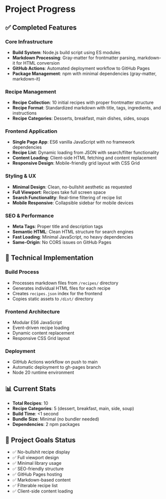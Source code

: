 # Project Progress

## ✅ Completed Features

### Core Infrastructure
- **Build System**: Node.js build script using ES modules
- **Markdown Processing**: Gray-matter for frontmatter parsing, markdown-it for HTML conversion
- **GitHub Actions**: Automated deployment workflow to GitHub Pages
- **Package Management**: npm with minimal dependencies (gray-matter, markdown-it)

### Recipe Management
- **Recipe Collection**: 10 initial recipes with proper frontmatter structure
- **Recipe Format**: Standardized markdown with title, tags, ingredients, and instructions
- **Recipe Categories**: Desserts, breakfast, main dishes, sides, soups

### Frontend Application
- **Single Page App**: ES6 vanilla JavaScript with no framework dependencies
- **Recipe List**: Dynamic loading from JSON with search/filter functionality
- **Content Loading**: Client-side HTML fetching and content replacement
- **Responsive Design**: Mobile-friendly grid layout with CSS Grid

### Styling & UX
- **Minimal Design**: Clean, no-bullshit aesthetic as requested
- **Full Viewport**: Recipes take full screen space
- **Search Functionality**: Real-time filtering of recipe list
- **Mobile Responsive**: Collapsible sidebar for mobile devices

### SEO & Performance
- **Meta Tags**: Proper title and description tags
- **Semantic HTML**: Clean HTML structure for search engines
- **Fast Loading**: Minimal JavaScript, no heavy dependencies
- **Same-Origin**: No CORS issues on GitHub Pages

## 🔧 Technical Implementation

### Build Process
- Processes markdown files from `/recipes/` directory
- Generates individual HTML files for each recipe
- Creates `recipes.json` index for the frontend
- Copies static assets to `/dist/` directory

### Frontend Architecture
- Modular ES6 JavaScript
- Event-driven recipe loading
- Dynamic content replacement
- Responsive CSS Grid layout

### Deployment
- GitHub Actions workflow on push to main
- Automatic deployment to gh-pages branch
- Node 20 runtime environment

## 📊 Current Stats
- **Total Recipes**: 10
- **Recipe Categories**: 5 (dessert, breakfast, main, side, soup)
- **Build Time**: <1 second
- **Bundle Size**: Minimal (no bundler needed)
- **Dependencies**: 2 npm packages

## 🎯 Project Goals Status
- ✅ No-bullshit recipe display
- ✅ Full viewport design
- ✅ Minimal library usage
- ✅ SEO-friendly structure
- ✅ GitHub Pages hosting
- ✅ Markdown-based content
- ✅ Filterable recipe list
- ✅ Client-side content loading 